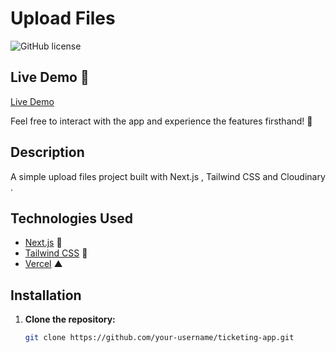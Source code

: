 # Upload Files

![GitHub license](https://img.shields.io/badge/license-MIT-blue.svg)

## Live Demo 🚀

<a href="https://upload-files-two.vercel.app/" target="_blank">Live Demo</a>



Feel free to interact with the app and experience the features firsthand! 🎉


## Description

A simple upload files project  built with Next.js , Tailwind CSS and Cloudinary .


## Technologies Used
- [Next.js](https://nextjs.org/) 🚀
- [Tailwind CSS](https://tailwindcss.com/) 🎨
- [Vercel](https://vercel.com/) ▲



## Installation

1. **Clone the repository:**

   ```bash
   git clone https://github.com/your-username/ticketing-app.git
